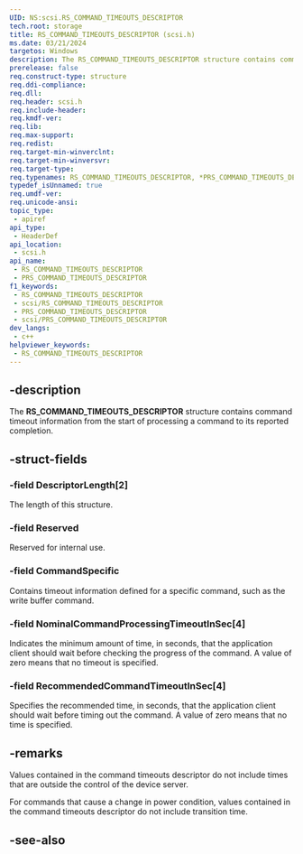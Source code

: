 ```yaml
---
UID: NS:scsi.RS_COMMAND_TIMEOUTS_DESCRIPTOR
tech.root: storage
title: RS_COMMAND_TIMEOUTS_DESCRIPTOR (scsi.h)
ms.date: 03/21/2024
targetos: Windows
description: The RS_COMMAND_TIMEOUTS_DESCRIPTOR structure contains command timeout information from the start of processing a command to its reported completion.
prerelease: false
req.construct-type: structure
req.ddi-compliance: 
req.dll: 
req.header: scsi.h
req.include-header: 
req.kmdf-ver: 
req.lib: 
req.max-support: 
req.redist: 
req.target-min-winverclnt: 
req.target-min-winversvr: 
req.target-type: 
req.typenames: RS_COMMAND_TIMEOUTS_DESCRIPTOR, *PRS_COMMAND_TIMEOUTS_DESCRIPTOR
typedef_isUnnamed: true
req.umdf-ver: 
req.unicode-ansi: 
topic_type:
 - apiref
api_type:
 - HeaderDef
api_location:
 - scsi.h
api_name:
 - RS_COMMAND_TIMEOUTS_DESCRIPTOR
 - PRS_COMMAND_TIMEOUTS_DESCRIPTOR
f1_keywords:
 - RS_COMMAND_TIMEOUTS_DESCRIPTOR
 - scsi/RS_COMMAND_TIMEOUTS_DESCRIPTOR
 - PRS_COMMAND_TIMEOUTS_DESCRIPTOR
 - scsi/PRS_COMMAND_TIMEOUTS_DESCRIPTOR
dev_langs:
 - c++
helpviewer_keywords:
 - RS_COMMAND_TIMEOUTS_DESCRIPTOR
---
```


## -description

The **RS_COMMAND_TIMEOUTS_DESCRIPTOR** structure contains command timeout information from the start of processing a command to its reported completion.

## -struct-fields

### -field DescriptorLength[2]

The length of this structure.

### -field Reserved

Reserved for internal use.

### -field CommandSpecific

Contains timeout information defined for a specific command, such as the write buffer command.

### -field NominalCommandProcessingTimeoutInSec[4]

Indicates the minimum amount of time, in seconds, that the application client should wait before checking the progress of the command. A value of zero means that no timeout is specified.

### -field RecommendedCommandTimeoutInSec[4]

Specifies the recommended time, in seconds, that the application client should wait before timing out the command. A value of zero means that no time is specified.

## -remarks

Values contained in the command timeouts descriptor do not include times that are outside the control of the device server.

For commands that cause a change in power condition, values contained in the command timeouts descriptor do not include transition time.

## -see-also
